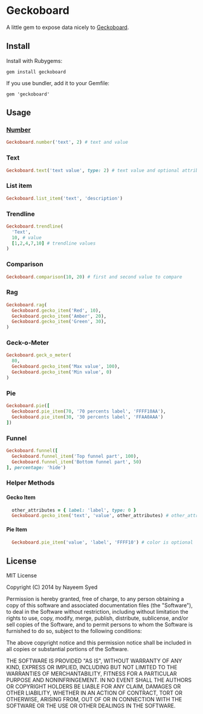 # Geckoboard

A little gem to expose data nicely to [Geckoboard](http://www.geckoboard.com/).

## Install

Install with Rubygems:

    gem install geckoboard

If you use bundler, add it to your Gemfile:

    gem 'geckoboard'

## Usage

### [Number](https://developer.geckoboard.com/#number-and-secondary-stat)
```ruby
Geckoboard.number('text', 2) # text and value
```

### Text
```ruby
Geckoboard.text('text value', type: 2) # text value and optional attributes
```

### List item

```ruby
Geckoboard.list_item('text', 'description')
```

### Trendline

```ruby
Geckoboard.trendline(
  'Text',
  10, # value
  [1,2,4,7,10] # trendline values
)
```

### Comparison

```ruby
Geckoboard.comparison(10, 20) # first and second value to compare
```

### Rag

```ruby
Geckoboard.rag(
  Geckoboard.gecko_item('Red', 10),
  Geckoboard.gecko_item('Amber', 20),
  Geckoboard.gecko_item('Green', 30),
)
```

### Geck-o-Meter

```ruby
Geckoboard.geck_o_meter(
  80,
  Geckoboard.gecko_item('Max value', 100),
  Geckoboard.gecko_item('Min value', 0)
)
```

### Pie

```ruby
Geckoboard.pie([
  Geckoboard.pie_item(70, '70 percents label', 'FFFF10AA'),
  Geckoboard.pie_item(30, '30 percents label', 'FFAA0AAA')
])
```

### Funnel

```ruby
Geckoboard.funnel([
  Geckoboard.funnel_item('Top funnel part', 100),
  Geckoboard.funnel_item('Bottom funnel part', 50)
], percentage: 'hide')
```

### Helper Methods

#### Gecko Item
```ruby
  other_attributes = { label: 'label', type: 0 }
  Geckoboard.gecko_item('text', 'value', other_attributes) # other_attributes are optional
```

#### Pie Item
```ruby
  Geckoboard.pie_item('value', 'label', 'FFFF10') # color is optional
```

## License

MIT License

Copyright (C) 2014 by Nayeem Syed

Permission is hereby granted, free of charge, to any person obtaining a copy of this software and associated documentation files (the "Software"), to deal in the Software without restriction, including without limitation the rights to use, copy, modify, merge, publish, distribute, sublicense, and/or sell copies of the Software, and to permit persons to whom the Software is furnished to do so, subject to the following conditions:

The above copyright notice and this permission notice shall be included in all copies or substantial portions of the Software.

THE SOFTWARE IS PROVIDED "AS IS", WITHOUT WARRANTY OF ANY KIND, EXPRESS OR IMPLIED, INCLUDING BUT NOT LIMITED TO THE WARRANTIES OF MERCHANTABILITY, FITNESS FOR A PARTICULAR PURPOSE AND NONINFRINGEMENT. IN NO EVENT SHALL THE AUTHORS OR COPYRIGHT HOLDERS BE LIABLE FOR ANY CLAIM, DAMAGES OR OTHER LIABILITY, WHETHER IN AN ACTION OF CONTRACT, TORT OR OTHERWISE, ARISING FROM, OUT OF OR IN CONNECTION WITH THE SOFTWARE OR THE USE OR OTHER DEALINGS IN THE SOFTWARE.

